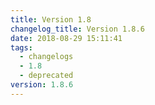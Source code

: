 ```yaml
---
title: Version 1.8
changelog_title: Version 1.8.6
date: 2018-08-29 15:11:41
tags:
  - changelogs
  - 1.8
  - deprecated
version: 1.8.6
---
```


<script src="https://gist.github.com/spinnaker-release/0844fadacaf2299d214a82e88217d97c.js"/>
